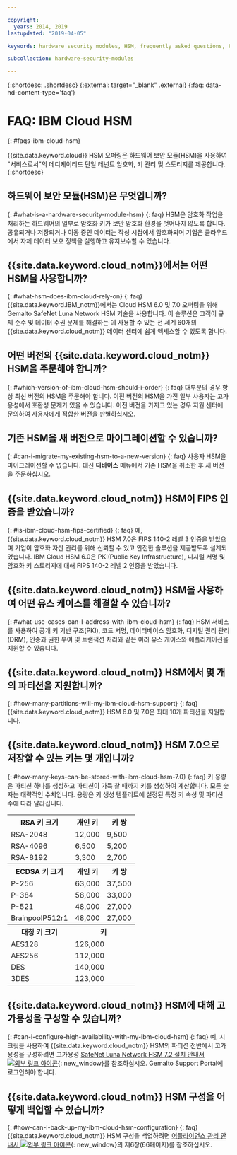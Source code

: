```yaml
---

copyright:
  years: 2014, 2019
lastupdated: "2019-04-05"

keywords: hardware security modules, HSM, frequently asked questions, FAQs, cryptographic, symmetrical, keys, secrets

subcollection: hardware-security-modules

---
```


{:shortdesc: .shortdesc}
{:external: target="_blank" .external}
{:faq: data-hd-content-type='faq'}

# FAQ: IBM Cloud HSM
{: #faqs-ibm-cloud-hsm}

{{site.data.keyword.cloud}} HSM 오퍼링은 하드웨어 보안 모듈(HSM)을 사용하여 "서비스로서"의 데디케이티드 단일 테넌트 암호화, 키 관리 및 스토리지를 제공합니다.
{:shortdesc}

## 하드웨어 보안 모듈(HSM)은 무엇입니까?
{: #what-is-a-hardware-security-module-hsm}
{: faq}
HSM은 암호화 작업을 처리하는 하드웨어의 일부로 암호화 키가 보안 암호화 환경을 벗어나지 않도록 합니다. 공유되거나 저장되거나 이동 중인 데이터는 작성 시점에서 암호화되며 기업은 클라우드에서 자체 데이터 보호 정책을 실행하고 유지보수할 수 있습니다.

## {{site.data.keyword.cloud_notm}}에서는 어떤 HSM을 사용합니까?
{: #what-hsm-does-ibm-cloud-rely-on}
{: faq}
{{site.data.keyword.IBM_notm}}에서는 Cloud HSM 6.0 및 7.0 오퍼링을 위해 Gemalto SafeNet Luna Network HSM 기술을 사용합니다. 이 솔루션은 고객이 규제 준수 및 데이터 주권 문제를 해결하는 데 사용할 수 있는 전 세계 60개의 {{site.data.keyword.cloud_notm}} 데이터 센터에 쉽게 액세스할 수 있도록 합니다. 

## 어떤 버전의 {{site.data.keyword.cloud_notm}} HSM을 주문해야 합니까?
{: #which-version-of-ibm-cloud-hsm-should-i-order}
{: faq}
대부분의 경우 항상 최신 버전의 HSM을 주문해야 합니다. 이전 버전의 HSM을 가진 일부 사용자는 고가용성에서 호환성 문제가 있을 수 있습니다. 이전 버전을 가지고 있는 경우 지원 센터에 문의하여 사용자에게 적합한 버전을 판별하십시오.

## 기존 HSM을 새 버전으로 마이그레이션할 수 있습니까?
{: #can-i-migrate-my-existing-hsm-to-a-new-version}
{: faq}
사용자 HSM을 마이그레이션할 수 없습니다. 대신 **디바이스** 메뉴에서 기존 HSM을 취소한 후 새 버전을 주문하십시오.

## {{site.data.keyword.cloud_notm}} HSM이 FIPS 인증을 받았습니까?
{: #is-ibm-cloud-hsm-fips-certified}
{: faq}
예, {{site.data.keyword.cloud_notm}} HSM 7.0은 FIPS 140-2 레벨 3 인증을 받았으며 기업이 암호화 자산 관리를 위해 신뢰할 수 있고 안전한 솔루션을 제공받도록 설계되었습니다. IBM Cloud HSM 6.0은 PKI(Public Key Infrastructure), 디지털 서명 및 암호화 키 스토리지에 대해 FIPS 140-2 레벨 2 인증을 받았습니다. 

## {{site.data.keyword.cloud_notm}} HSM을 사용하여 어떤 유스 케이스를 해결할 수 있습니까?
{: #what-use-cases-can-I-address-with-ibm-cloud-hsm}
{: faq}
HSM 서비스를 사용하여 공개 키 기반 구조(PKI), 코드 서명, 데이터베이스 암호화, 디지털 권리 관리(DRM), 인증과 권한 부여 및 트랜잭션 처리와 같은 여러 유스 케이스와 애플리케이션을 지원할 수 있습니다.

## {{site.data.keyword.cloud_notm}} HSM에서 몇 개의 파티션을 지원합니까?
{: #how-many-partitions-will-my-ibm-cloud-hsm-support}
{: faq}
{{site.data.keyword.cloud_notm}} HSM 6.0 및 7.0은 최대 10개 파티션을 지원합니다. 

## {{site.data.keyword.cloud_notm}} HSM 7.0으로 저장할 수 있는 키는 몇 개입니까?
{: #how-many-keys-can-be-stored-with-ibm-cloud-hsm-7.0}
{: faq}
키 용량은 파티션 하나를 생성하고 파티션이 가득 찰 때까지 키를 생성하여 계산합니다. 모든 숫자는 대략적인 수치입니다. 용량은 키 생성 템플리트에 설정된 특정 키 속성 및 파티션 수에 따라 달라집니다. 
<table>
<th>RSA 키 크기
</th>
<th>개인 키</th>
<th>키 쌍</th>
<tr><td>RSA-2048</td>
<td>12,000</td>
<td>9,500</td></tr>
<tr><td>RSA-4096</td>
<td>6,500</td>
<td>5,200</td></tr>
<tr><td>RSA-8192</td>
<td>3,300</td>
<td>2,700</td></tr>

<th>ECDSA 키 크기
</th>
<th>개인 키</th>
<th>키 쌍</th>
<tr><td>P-256</td>
<td>63,000</td>
<td>37,500</td></tr>
<tr><td>P-384</td>
<td>58,000</td>
<td>33,000</td></tr>
<tr><td>P-521</td>
<td>48,000</td>
<td>27,000</td></tr>
<tr><td>BrainpoolP512r1</td>
<td>48,000</td>
<td>27,000</td></tr>

<th>대칭 키 크기
</th>
<th colspan="2">키</th>

<tr><td>AES128</td>
<td colspan="2">126,000</td>
</tr>
<tr><td>AES256</td>
<td colspan="2">112,000</td>
</tr>
<tr><td>DES</td>
<td colspan="2">140,000</td>

</tr>
<tr><td>3DES</td>
<td colspan="2">123,000</td>
</tr>
</table>

## {{site.data.keyword.cloud_notm}} HSM에 대해 고가용성을 구성할 수 있습니까?
{: #can-i-configure-high-availability-with-my-ibm-cloud-hsm}
{: faq}
예, 시크릿을 사용하여 {{site.data.keyword.cloud_notm}} HSM의 파티션 전반에서 고가용성을 구성하려면 고가용성 [SafeNet Luna Network HSM 7.2 설치 안내서 ![외부 링크 아이콘](../../icons/launch-glyph.svg "외부 링크 아이콘")](https://supportportal.gemalto.com/csm?id=kb_article_view&sys_kb_id=19a81c8bdb9a1fc8d298728dae96197d&sysparm_article=KB0017573){: new_window}를 참조하십시오. Gemalto Support Portal에 로그인해야 합니다. 

## {{site.data.keyword.cloud_notm}} HSM 구성을 어떻게 백업할 수 있습니까?
{: #how-can-i-back-up-my-ibm-cloud-hsm-configuration}
{: faq}
{{site.data.keyword.cloud_notm}} HSM 구성을 백업하려면 [어플라이언스 관리 안내서 ![외부 링크 아이콘](../../icons/launch-glyph.svg "외부 링크 아이콘")](ftp://public.dhe.ibm.com/cloud/bluemix/hsm/Appliance_Administration_Guide_72.pdf){: new_window}의 제6장(66페이지)를 참조하십시오. 
